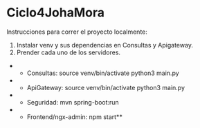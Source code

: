 # Ciclo4JohaMora

Instrucciones para correr el proyecto localmente:
1. Instalar venv y sus dependencias en Consultas y Apigateway.
2. Prender cada uno de los servidores.
- - Consultas: 
    source venv/bin/activate 
    python3 main.py 
- - ApiGateway: source venv/bin/activate
    python3 main.py 
- - Seguridad: mvn spring-boot:run
- - Frontend/ngx-admin: npm start**